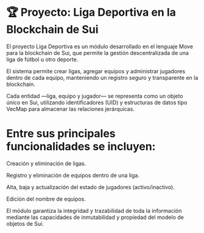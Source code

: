 # 🏆 Proyecto: Liga Deportiva en la Blockchain de Sui

El proyecto Liga Deportiva es un módulo desarrollado en el lenguaje Move para la blockchain de Sui, que permite la gestión descentralizada de una liga de fútbol u otro deporte.

El sistema permite crear ligas, agregar equipos y administrar jugadores dentro de cada equipo, manteniendo un registro seguro y transparente en la blockchain.

Cada entidad —liga, equipo y jugador— se representa como un objeto único en Sui, utilizando identificadores (UID) y estructuras de datos tipo VecMap para almacenar las relaciones jerárquicas.

# Entre sus principales funcionalidades se incluyen:

Creación y eliminación de ligas.

Registro y eliminación de equipos dentro de una liga.

Alta, baja y actualización del estado de jugadores (activo/inactivo).

Edición del nombre de equipos.

El módulo garantiza la integridad y trazabilidad de toda la información mediante las capacidades de inmutabilidad y propiedad del modelo de objetos de Sui.
